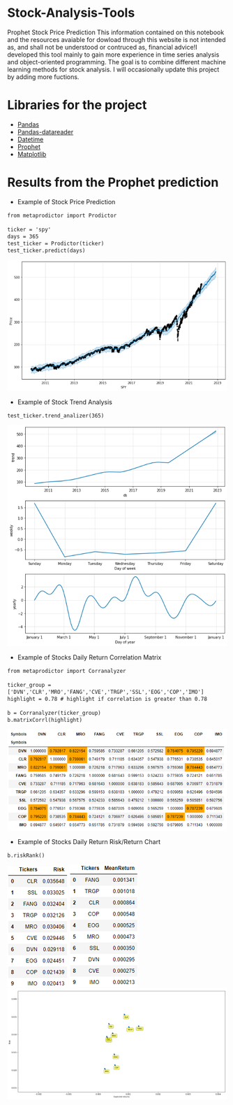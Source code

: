 # Stock-Analysis-Tools
Prophet Stock Price Prediction
This information contained on this notebook and the resources avaiable for dowload through this website is not intended as, and shall not be understood or contruced as, financial advice!I developed this tool mainly to gain more experience in time series analysis and object-oriented programming. The goal is to combine different machine learning methods for stock analysis. I will occasionally update this project by adding more fuctions.
# Libraries for the project
* [Pandas](https://pandas.pydata.org)
* [Pandas-datareader](https://pandas-datareader.readthedocs.io/en/latest)
* [Datetime](https://docs.python.org/3/library/datetime.html)
* [Prophet](https://facebook.github.io/prophet/docs/installation.html#installation-in-python)
* [Matplotlib](https://matplotlib.org)
# Results from the Prophet prediction
* Example of Stock Price Prediction

```
from metaprodictor import Prodictor

ticker = 'spy' 
days = 365 
test_ticker = Prodictor(ticker) 
test_ticker.predict(days)
```

![](image/stock_price_prediction.png)

* Example of Stock Trend Analysis

```
test_ticker.trend_analizer(365)
```

![](image/Porphet_Trend_analysis.png)

* Example of Stocks Daily Return Correlation Matrix
```
from metaprodictor import Corranalyzer

ticker_group = ['DVN','CLR','MRO','FANG','CVE','TRGP','SSL','EOG','COP','IMO']
highlight = 0.78 # highlight if correlation is greater than 0.78

b = Corranalyzer(ticker_group)
b.matrixCorrl(highlight)
```
![](image/CORRELATION.png)

* Example of Stocks Daily Return Risk/Return Chart
```
b.riskRank()
```
![](image/risk.png) ![](image/mean.png)
![](image/ranking.png)
